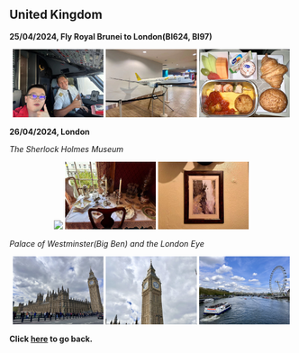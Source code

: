 ## United Kingdom

**25/04/2024, Fly Royal Brunei to London(BI624, BI97)**

<center class ='img'>
<img src="BI1.jpg" width="32%"> <img src="BI2.jpg" width="32%"> <img src="BI3.jpg" width="32%">
</center>

**26/04/2024, London**

*The Sherlock Holmes Museum*

<center class ='img'>
<img src="Holmes1.jpg" width="32%"> <img src="Holmes2.jpg" width="32%"> <img src="Holmes3.jpg" width="32%">
</center>

*Palace of Westminster(Big Ben) and the London Eye*
<center class ='img'>
<img src="IMG_9268.jpeg" width="32%"> <img src="IMG_9264.jpeg" width="32%"> <img src="IMG_9269.jpeg" width="32%">
</center>

**Click [here](https://wqgcx.github.io/transport/) to go back.**
